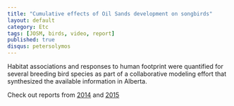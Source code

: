 ```yaml
---
title: "Cumulative effects of Oil Sands development on songbirds"
layout: default
category: Etc
tags: [JOSM, birds, video, report]
published: true
disqus: petersolymos
---
```


Habitat associations and responses to human footprint were quantified for several breeding bird species as part of a collaborative modeling effort that synthesized the available information in Alberta.

Check out reports from [2014](http://www.borealbirds.ca/files/JOSM_Report_2014_AllSpecies.pdf) and [2015](http://www.borealbirds.ca/files/Technical_Reports/JOSM_report_Solymos_et_al_2015_final.pdf)

